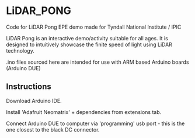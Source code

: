 # LiDAR_PONG
Code for LiDAR Pong EPE demo made for Tyndall National Institute / IPIC

LiDAR Pong is an interactive demo/activity suitable for all ages. It is designed to intuitively showcase the finite speed of light using LiDAR technology.

.ino files sourced here are intended for use with ARM based Arduino boards (Arduino DUE)

## Instructions
Download Arduino IDE.

Install 'Adafruit Neomatrix' + dependencies from extensions tab.

Connect Arduino DUE to computer via 'programming' usb port - this is the one closest to the black DC connector.
